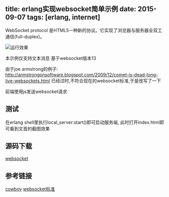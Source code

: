 title: erlang实现websocket简单示例
date: 2015-09-07
tags: [erlang, internet]
---
WebSocket protocol 是HTML5一种新的协议。它实现了浏览器与服务器全双工通信(full-duplex)。
<!--more-->
![运行效果](/pics/websocket_demo.png)

本示例仅支持文本消息
基于websocket版本13

由于joe armstrong的例子:
http://armstrongonsoftware.blogspot.com/2009/12/comet-is-dead-long-live-websockets.html
已经过时,不符合现在的websocket标准,于是改写了一下
 
前端使用js发送websocket请求

## 测试
在erlang shell里执行local_server:start()即可启动服务端,
此时打开index.html即可看到文首的截图效果

## 源码下载
[websocket](/attachments/websocket_demo.tar.gz)

## 参考链接
[cowboy](https://github.com/extend/cowboy)
[websocket标准](http://blog.csdn.net/fenglibing/article/details/6852497)

